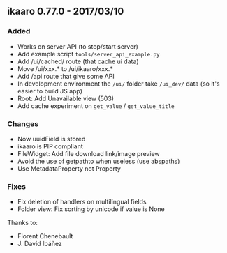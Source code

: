 ##  ikaaro 0.77.0 - 2017/03/10

### Added

- Works on server API (to stop/start server)
- Add example script `tools/server_api_example.py`
- Add /ui/cached/ route (that cache ui data)
- Move /ui/xxx.* to /ui/ikaaro/xxx.*
- Add /api route that give some API
- In development environment the `/ui/` folder take `/ui_dev/` data (so it's easier to build JS app)
- Root: Add Unavailable view (503)
- Add cache experiment on `get_value` / `get_value_title`

### Changes

- Now uuidField is stored
- ikaaro is PIP compliant
- FileWidget: Add file download link/image preview
- Avoid the use of getpathto when useless (use abspaths)
- Use MetadataProperty not Property

### Fixes

- Fix deletion of handlers on multilingual fields
- Folder view: Fix sorting by unicode if value is None

Thanks to:

- Florent Chenebault
- J. David Ibáñez
